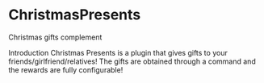 # ChristmasPresents
Christmas gifts complement

Introduction
Christmas Presents is a plugin that gives gifts to your friends/girlfriend/relatives! The gifts are obtained through a command and the rewards are fully configurable!
